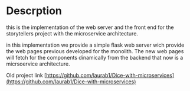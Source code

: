# Descrption

this is the implementation of the web server and the front end for the storytellers project with the microservice architecture.	

in this implementation we provide a simple flask web server wich provide the web pages previous developed for the monolith. 
The new web pages will fetch for the components dinamically from the backend that now is a micrsoervice architecture.

Old project link [https://github.com/laurab1/Dice-with-microservices](https://github.com/laurab1/Dice-with-microservices)

